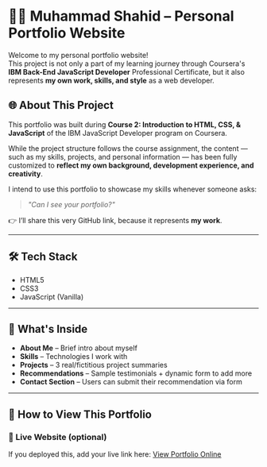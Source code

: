 # 🧑‍💻 Muhammad Shahid – Personal Portfolio Website

Welcome to my personal portfolio website!  
This project is not only a part of my learning journey through Coursera's **IBM Back-End JavaScript Developer** Professional Certificate, but it also represents **my own work, skills, and style** as a web developer.

## 🌐 About This Project

This portfolio was built during **Course 2: Introduction to HTML, CSS, & JavaScript** of the IBM JavaScript Developer program on Coursera.

While the project structure follows the course assignment, the content — such as my skills, projects, and personal information — has been fully customized to **reflect my own background, development experience, and creativity**.

I intend to use this portfolio to showcase my skills whenever someone asks:  
> _"Can I see your portfolio?"_

👉 I’ll share this very GitHub link, because it represents **my work**.

---

## 🛠️ Tech Stack

- HTML5  
- CSS3  
- JavaScript (Vanilla)

---

## 📂 What's Inside

- **About Me** – Brief intro about myself  
- **Skills** – Technologies I work with  
- **Projects** – 3 real/fictitious project summaries  
- **Recommendations** – Sample testimonials + dynamic form to add more  
- **Contact Section** – Users can submit their recommendation via form  

---

## 🚀 How to View This Portfolio

### 🔗 Live Website (optional)
If you deployed this, add your live link here:
[View Portfolio Online](https://sakh823.github.io/my-portfolio/)


